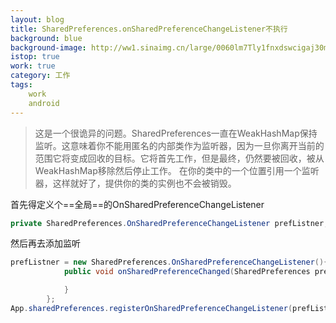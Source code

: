 ```yaml
---
layout: blog
title: SharedPreferences.onSharedPreferenceChangeListener不执行
background: blue
background-image: http://ww1.sinaimg.cn/large/0060lm7Tly1fnxdswcigaj30ms0f676e.jpg
istop: true
work: true
category: 工作
tags: 
    work
    android
---
```


> 这是一个很诡异的问题。SharedPreferences一直在WeakHashMap保持监听。这意味着你不能用匿名的内部类作为监听器，因为一旦你离开当前的范围它将变成回收的目标。它将首先工作，但是最终，仍然要被回收，被从WeakHashMap移除然后停止工作。
在你的类中的一个位置引用一个监听器，这样就好了，提供你的类的实例也不会被销毁。

首先得定义个==全局==的OnSharedPreferenceChangeListener

``` java
private SharedPreferences.OnSharedPreferenceChangeListener prefListner;

```

然后再去添加监听

``` java
prefListner = new SharedPreferences.OnSharedPreferenceChangeListener(){
            public void onSharedPreferenceChanged(SharedPreferences prefs, String key) {

            }
        };
App.sharedPreferences.registerOnSharedPreferenceChangeListener(prefListner);

```
